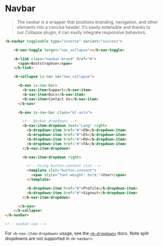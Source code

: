 # Navbar

>  The navbar is a wrapper that positions branding, navigation, and other elements into a concise header.
  It’s easily extensible and thanks to our Collapse plugin, it can easily integrate responsive behaviors.

```html
<b-navbar toggleable type="inverse" variant="success">

    <b-nav-toggle target="nav_collapse"></b-nav-toggle>

    <b-link class="navbar-brand" href="#">
      <span>BootstrapVue</span>
    </b-link>

    <b-collapse is-nav id="nav_collapse">

      <b-nav is-nav-bar>
        <b-nav-item>Support</b-nav-item>
        <b-nav-item>Docs</b-nav-item>
        <b-nav-item>Contact Us</b-nav-item>
      </b-nav>

      <b-nav is-nav-bar class="ml-auto">

        <!-- Navbar dropdowns -->
        <b-nav-item-dropdown text="Lang" right>
          <b-dropdown-item href="#">EN</b-dropdown-item>
          <b-dropdown-item href="#">ES</b-dropdown-item>
          <b-dropdown-item href="#">RU</b-dropdown-item>
          <b-dropdown-item href="#">FA</b-dropdown-item>
        </b-nav-item-dropdown>

        <b-nav-item-dropdown right>

          <!-- Using button-content slot -->
          <template slot="button-content">
            <span style="font-weight: bold;">User</span>
          </template>

          <b-dropdown-item href="#">Profile</b-dropdown-item>
          <b-dropdown-item href="#">Signout</b-dropdown-item>
        </b-nav-item-dropdown>

      </b-nav>
    </b-collapse>
</b-navbar>

<!-- navbar.vue -->
```

For `<b-nav-item-dropdown>` usage, see the [`<b-dropdown>`](./dropdown) docs.
Note split dropdowns are not supported in `<b-navbar>`.
